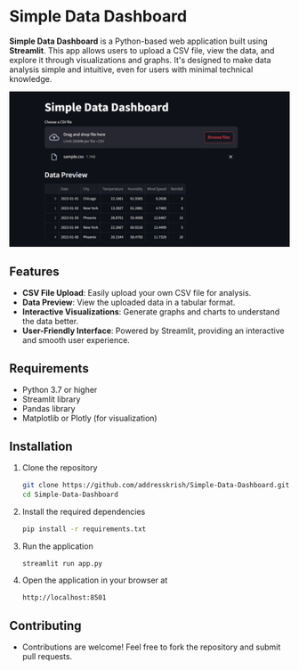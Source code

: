 # Simple Data Dashboard

**Simple Data Dashboard** is a Python-based web application built using **Streamlit**. This app allows users to upload a CSV file, view the data, and explore it through visualizations and graphs. It's designed to make data analysis simple and intuitive, even for users with minimal technical knowledge.

![image](https://github.com/addresskrish/Simple-Data-Dashboard/blob/main/sample.png)

## Features

- **CSV File Upload**: Easily upload your own CSV file for analysis.
- **Data Preview**: View the uploaded data in a tabular format.
- **Interactive Visualizations**: Generate graphs and charts to understand the data better.
- **User-Friendly Interface**: Powered by Streamlit, providing an interactive and smooth user experience.

## Requirements

- Python 3.7 or higher
- Streamlit library
- Pandas library
- Matplotlib or Plotly (for visualization)

## Installation

1. Clone the repository
   ```bash
   git clone https://github.com/addresskrish/Simple-Data-Dashboard.git
   cd Simple-Data-Dashboard

2. Install the required dependencies
   ```bash
   pip install -r requirements.txt

3. Run the application
   ```bash
   streamlit run app.py

4. Open the application in your browser at
   ```bash
   http://localhost:8501

## Contributing
- Contributions are welcome! Feel free to fork the repository and submit pull requests.

